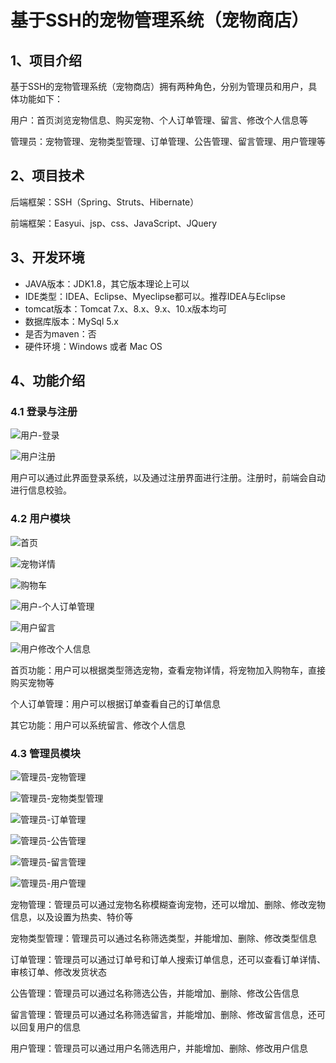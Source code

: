 # 基于SSH的宠物管理系统（宠物商店）

## 1、项目介绍

基于SSH的宠物管理系统（宠物商店）拥有两种角色，分别为管理员和用户，具体功能如下：

用户：首页浏览宠物信息、购买宠物、个人订单管理、留言、修改个人信息等

管理员：宠物管理、宠物类型管理、订单管理、公告管理、留言管理、用户管理等


## 2、项目技术

后端框架：SSH（Spring、Struts、Hibernate）

前端框架：Easyui、jsp、css、JavaScript、JQuery

## 3、开发环境

- JAVA版本：JDK1.8，其它版本理论上可以
- IDE类型：IDEA、Eclipse、Myeclipse都可以。推荐IDEA与Eclipse
- tomcat版本：Tomcat 7.x、8.x、9.x、10.x版本均可
- 数据库版本：MySql 5.x
- 是否为maven：否
- 硬件环境：Windows 或者 Mac OS


## 4、功能介绍

### 4.1 登录与注册

![用户-登录](https://project-images-1256969109.cos.ap-chongqing.myqcloud.com/Typora-Images/20220518235207.jpg)

![用户注册](https://project-images-1256969109.cos.ap-chongqing.myqcloud.com/Typora-Images/20220518235208.jpg)

用户可以通过此界面登录系统，以及通过注册界面进行注册。注册时，前端会自动进行信息校验。

### 4.2 用户模块

![首页](https://project-images-1256969109.cos.ap-chongqing.myqcloud.com/Typora-Images/20220518235250.jpg)

![宠物详情](https://project-images-1256969109.cos.ap-chongqing.myqcloud.com/Typora-Images/20220518235302.jpg)

![购物车](https://project-images-1256969109.cos.ap-chongqing.myqcloud.com/Typora-Images/20220518235307.jpg)

![用户-个人订单管理](https://project-images-1256969109.cos.ap-chongqing.myqcloud.com/Typora-Images/20220518235317.jpg)

![用户留言](https://project-images-1256969109.cos.ap-chongqing.myqcloud.com/Typora-Images/20220518235322.jpg)

![用户修改个人信息](https://project-images-1256969109.cos.ap-chongqing.myqcloud.com/Typora-Images/20220518235326.jpg)

首页功能：用户可以根据类型筛选宠物，查看宠物详情，将宠物加入购物车，直接购买宠物等

个人订单管理：用户可以根据订单查看自己的订单信息

其它功能：用户可以系统留言、修改个人信息

### 4.3 管理员模块

![管理员-宠物管理](https://project-images-1256969109.cos.ap-chongqing.myqcloud.com/Typora-Images/20220518235745.jpg)

![管理员-宠物类型管理](https://project-images-1256969109.cos.ap-chongqing.myqcloud.com/Typora-Images/20220518235748.jpg)

![管理员-订单管理](https://project-images-1256969109.cos.ap-chongqing.myqcloud.com/Typora-Images/20220518235749.jpg)

![管理员-公告管理](https://project-images-1256969109.cos.ap-chongqing.myqcloud.com/Typora-Images/20220518235751.jpg)

![管理员-留言管理](https://project-images-1256969109.cos.ap-chongqing.myqcloud.com/Typora-Images/20220518235754.jpg)

![管理员-用户管理](https://project-images-1256969109.cos.ap-chongqing.myqcloud.com/Typora-Images/20220518235756.jpg)

宠物管理：管理员可以通过宠物名称模糊查询宠物，还可以增加、删除、修改宠物信息，以及设置为热卖、特价等

宠物类型管理：管理员可以通过名称筛选类型，并能增加、删除、修改类型信息

订单管理：管理员可以通过订单号和订单人搜索订单信息，还可以查看订单详情、审核订单、修改发货状态

公告管理：管理员可以通过名称筛选公告，并能增加、删除、修改公告信息

留言管理：管理员可以通过名称筛选留言，并能增加、删除、修改留言信息，还可以回复用户的信息

用户管理：管理员可以通过用户名筛选用户，并能增加、删除、修改用户信息




